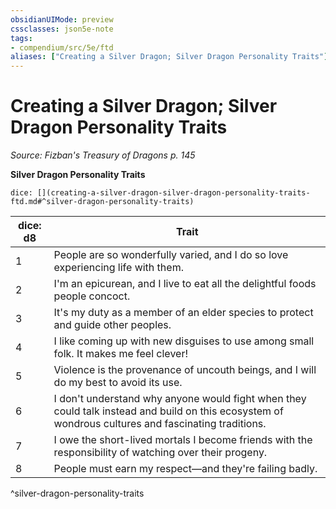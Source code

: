 ```yaml
---
obsidianUIMode: preview
cssclasses: json5e-note
tags:
- compendium/src/5e/ftd
aliases: ["Creating a Silver Dragon; Silver Dragon Personality Traits"]
---
```

# Creating a Silver Dragon; Silver Dragon Personality Traits
*Source: Fizban's Treasury of Dragons p. 145* 

**Silver Dragon Personality Traits**

`dice: [](creating-a-silver-dragon-silver-dragon-personality-traits-ftd.md#^silver-dragon-personality-traits)`

| dice: d8 | Trait |
|----------|-------|
| 1 | People are so wonderfully varied, and I do so love experiencing life with them. |
| 2 | I'm an epicurean, and I live to eat all the delightful foods people concoct. |
| 3 | It's my duty as a member of an elder species to protect and guide other peoples. |
| 4 | I like coming up with new disguises to use among small folk. It makes me feel clever! |
| 5 | Violence is the provenance of uncouth beings, and I will do my best to avoid its use. |
| 6 | I don't understand why anyone would fight when they could talk instead and build on this ecosystem of wondrous cultures and fascinating traditions. |
| 7 | I owe the short-lived mortals I become friends with the responsibility of watching over their progeny. |
| 8 | People must earn my respect—and they're failing badly. |
^silver-dragon-personality-traits
